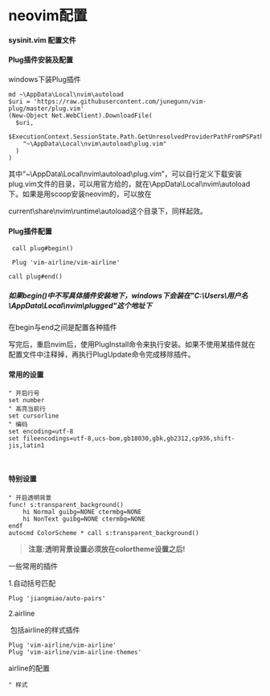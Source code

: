 # neovim配置

#### sysinit.vim 配置文件

#### Plug插件安装及配置



windows下装Plug插件

```po
md ~\AppData\Local\nvim\autoload
$uri = 'https://raw.githubusercontent.com/junegunn/vim-plug/master/plug.vim'
(New-Object Net.WebClient).DownloadFile(
  $uri,
  $ExecutionContext.SessionState.Path.GetUnresolvedProviderPathFromPSPath(
    "~\AppData\Local\nvim\autoload\plug.vim"
  )
)
```



其中“~\AppData\Local\nvim\autoload\plug.vim”，可以自行定义下载安装plug.vim文件的目录，可以用官方给的，就在\AppData\Local\nvim\autoload下。如果是用scoop安装neovim的，可以放在

current\share\nvim\runtime\autoload这个目录下，同样起效。

#### Plug插件配置

```vim
 call plug#begin()

 Plug 'vim-airline/vim-airline'

call plug#end()
```

##### 如果begin()中不写具体插件安装地下，windows下会装在"C:\Users\用户名\AppData\Local\nvim\plugged"这个地址下

在begin与end之间是配置各种插件

写完后，重启nvim后，使用PlugInstall命令来执行安装。如果不使用某插件就在配置文件中注释掉，再执行PlugUpdate命令完成移除插件。



#### 常用的设置

```vim
" 开启行号
set number
" 高亮当前行
set cursorline
" 编码
set encoding=utf-8
set fileencodings=utf-8,ucs-bom,gb18030,gbk,gb2312,cp936,shift-jis,latin1



```

#### 特别设置

```vimscript
" 开启透明背景                                                                                                    
func! s:transparent_background()
    hi Normal guibg=NONE ctermbg=NONE
    hi NonText guibg=NONE ctermbg=NONE
endf
autocmd ColorScheme * call s:transparent_background()

```

>**注意:透明背景设置必须放在colortheme设置之后!**







一些常用的插件



1.自动括号匹配

```vim
Plug 'jiangmiao/auto-pairs'
```



2.airline

​	包括airline的样式插件

```vim
Plug 'vim-airline/vim-airline'
Plug 'vim-airline/vim-airline-themes'
```



airline的配置

```vim
" 样式



```











